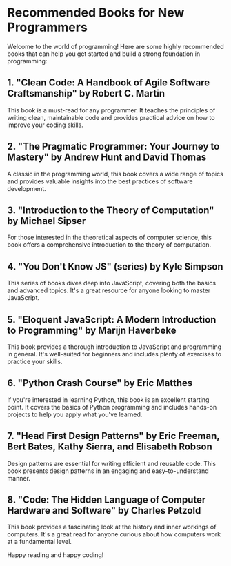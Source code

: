 # Recommended Books for New Programmers

Welcome to the world of programming! Here are some highly recommended books that can help you get started and build a strong foundation in programming:

## 1. "Clean Code: A Handbook of Agile Software Craftsmanship" by Robert C. Martin
This book is a must-read for any programmer. It teaches the principles of writing clean, maintainable code and provides practical advice on how to improve your coding skills.

## 2. "The Pragmatic Programmer: Your Journey to Mastery" by Andrew Hunt and David Thomas
A classic in the programming world, this book covers a wide range of topics and provides valuable insights into the best practices of software development.

## 3. "Introduction to the Theory of Computation" by Michael Sipser
For those interested in the theoretical aspects of computer science, this book offers a comprehensive introduction to the theory of computation.

## 4. "You Don't Know JS" (series) by Kyle Simpson
This series of books dives deep into JavaScript, covering both the basics and advanced topics. It's a great resource for anyone looking to master JavaScript.

## 5. "Eloquent JavaScript: A Modern Introduction to Programming" by Marijn Haverbeke
This book provides a thorough introduction to JavaScript and programming in general. It's well-suited for beginners and includes plenty of exercises to practice your skills.

## 6. "Python Crash Course" by Eric Matthes
If you're interested in learning Python, this book is an excellent starting point. It covers the basics of Python programming and includes hands-on projects to help you apply what you've learned.

## 7. "Head First Design Patterns" by Eric Freeman, Bert Bates, Kathy Sierra, and Elisabeth Robson
Design patterns are essential for writing efficient and reusable code. This book presents design patterns in an engaging and easy-to-understand manner.

## 8. "Code: The Hidden Language of Computer Hardware and Software" by Charles Petzold
This book provides a fascinating look at the history and inner workings of computers. It's a great read for anyone curious about how computers work at a fundamental level.

Happy reading and happy coding!
